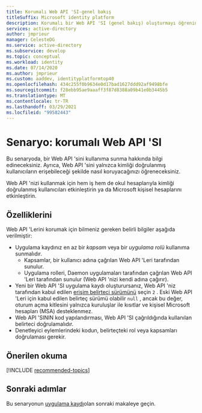 ```yaml
---
title: Korumalı Web API 'SI-genel bakış
titleSuffix: Microsoft identity platform
description: Korumalı bir Web API 'SI (genel bakış) oluşturmayı öğrenin.
services: active-directory
author: jmprieur
manager: CelesteDG
ms.service: active-directory
ms.subservice: develop
ms.topic: conceptual
ms.workload: identity
ms.date: 07/14/2020
ms.author: jmprieur
ms.custom: aaddev, identityplatformtop40
ms.openlocfilehash: 434c255f0b9634e0d17bad1627ddd92af9498bfe
ms.sourcegitcommit: f28ebb95ae9aaaff3f87d8388a09b41e0b3445b5
ms.translationtype: MT
ms.contentlocale: tr-TR
ms.lasthandoff: 03/29/2021
ms.locfileid: "99582443"
---
```

# <a name="scenario-protected-web-api"></a>Senaryo: korumalı Web API 'SI

Bu senaryoda, bir Web API 'sini kullanıma sunma hakkında bilgi edineceksiniz. Ayrıca, Web API 'sini yalnızca kimliği doğrulanmış kullanıcıların erişebileceği şekilde nasıl koruyacağınızı öğreneceksiniz.

Web API 'nizi kullanmak için hem iş hem de okul hesaplarıyla kimliği doğrulanmış kullanıcıları etkinleştirin ya da Microsoft kişisel hesaplarını etkinleştirin.

## <a name="specifics"></a>Özelliklerini

Web API 'Lerini korumak için bilmeniz gereken belirli bilgiler aşağıda verilmiştir:

- Uygulama kaydınız en az bir *kapsam* veya bir *uygulama rolü* kullanıma sunmalıdır.
  - Kapsamlar, bir kullanıcı adına çağrılan Web API 'Leri tarafından sunulur.
  - Uygulama rolleri, Daemon uygulamaları tarafından çağrılan Web API 'Leri tarafından sunulur (Web API 'nizi kendi adına çağırır).
- Yeni bir Web API 'SI uygulama kaydı oluşturursanız, Web API 'niz tarafından kabul edilen [erişim belirteci sürümünü](reference-app-manifest.md#accesstokenacceptedversion-attribute) seçin `2` . Eski Web API 'Leri için kabul edilen belirteç sürümü olabilir `null` , ancak bu değer, oturum açma kitlesini yalnızca kuruluşlar ile kısıtlar ve kişisel Microsoft hesapları (MSA) desteklenmez.
- Web API 'SININ kod yapılandırması, Web API 'SI çağrıldığında kullanılan belirteci doğrulamalıdır.
- Denetleyici eylemlerindeki kodun, belirteçteki rol veya kapsamları doğrulaması gerekir.

## <a name="recommended-reading"></a>Önerilen okuma

[!INCLUDE [recommended-topics](../../../includes/active-directory-develop-scenarios-prerequisites.md)]

## <a name="next-steps"></a>Sonraki adımlar

Bu senaryonun [uygulama kaydı](scenario-protected-web-api-app-registration.md)olan sonraki makaleye geçin.
